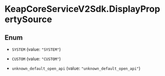 # KeapCoreServiceV2Sdk.DisplayPropertySource

## Enum


* `SYSTEM` (value: `"SYSTEM"`)

* `CUSTOM` (value: `"CUSTOM"`)

* `unknown_default_open_api` (value: `"unknown_default_open_api"`)



